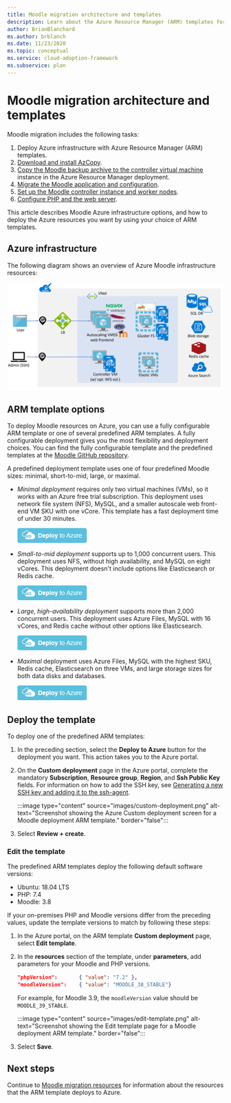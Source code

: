 ```yaml
---
title: Moodle migration architecture and templates
description: Learn about the Azure Resource Manager (ARM) templates for Moodle Azure infrastructure deployment and how to deploy or edit them.
author: BrianBlanchard
ms.author: brblanch
ms.date: 11/23/2020
ms.topic: conceptual
ms.service: cloud-adoption-framework
ms.subservice: plan
---
```


# Moodle migration architecture and templates

Moodle migration includes the following tasks:

1. Deploy Azure infrastructure with Azure Resource Manager (ARM) templates.
1. [Download and install AzCopy](migration-start.md#download-and-install-azcopy-on-the-controller-vm).
1. [Copy the Moodle backup archive to the controller virtual machine](migration-start.md#copy-the-archive-to-the-controller-vm) instance in the Azure Resource Manager deployment.
1. [Migrate the Moodle application and configuration](migration-start.md#import-the-moodle-database-to-azure).
1. [Set up the Moodle controller instance and worker nodes](azure-infra-config.md).
1. [Configure PHP and the web server](azure-infra-config.md).

This article describes Moodle Azure infrastructure options, and how to deploy the Azure resources you want by using your choice of ARM templates.

## Azure infrastructure

The following diagram shows an overview of Azure Moodle infrastructure resources:

![Diagram showing Azure infrastructure resources.](images/architecture.png)

## ARM template options

To deploy Moodle resources on Azure, you can use a fully configurable ARM template or one of several predefined ARM templates. A fully configurable deployment gives you the most flexibility and deployment choices. You can find the fully configurable template and the predefined templates at the [Moodle GitHub repository](https://github.com/Azure/Moodle).

A predefined deployment template uses one of four predefined Moodle sizes: minimal, short-to-mid, large, or maximal.

- *Minimal deployment* requires only two virtual machines (VMs), so it works with an Azure free trial subscription. This deployment uses network file system (NFS), MySQL, and a smaller autoscale web front-end VM SKU with one vCore. This template has a fast deployment time of under 30 minutes.
  
  [![Button that launches the minimal Moodle deployment ARM template.](images/deploy-to-azure.png)](https://portal.azure.com/#create/Microsoft.Template/uri/https%3A%2F%2Fraw.githubusercontent.com%2FAzure%2FMoodle%2Fmaster%2Fazuredeploy-minimal.json)

- *Small-to-mid deployment* supports up to 1,000 concurrent users. This deployment uses NFS, without high availability, and MySQL on eight vCores. This deployment doesn't include options like Elasticsearch or Redis cache.
  
  [![Button that launches the small-to-mid Moodle deployment ARM template.](images/deploy-to-azure.png)](https://portal.azure.com/#create/Microsoft.Template/uri/https%3A%2F%2Fraw.githubusercontent.com%2FAzure%2FMoodle%2Fmaster%2Fazuredeploy-small2mid-noha.json)

- *Large, high-availability deployment* supports more than 2,000 concurrent users. This deployment uses Azure Files, MySQL  with 16 vCores, and Redis cache without other options like Elasticsearch.
  
  [![Button that launches the large, high-availability Moodle deployment ARM template.](images/deploy-to-azure.png)](https://portal.azure.com/#create/Microsoft.Template/uri/https%3A%2F%2Fraw.githubusercontent.com%2FAzure%2FMoodle%2Fmaster%2Fazuredeploy-large-ha.json)

- *Maximal* deployment uses Azure Files, MySQL with the highest SKU, Redis cache, Elasticsearch on three VMs, and large storage sizes for both data disks and databases.
  
  [![Button that launches the maximal Moodle deployment ARM template.](images/deploy-to-azure.png)](https://portal.azure.com/#create/Microsoft.Template/uri/https%3A%2F%2Fraw.githubusercontent.com%2FAzure%2FMoodle%2Fmaster%2Fazuredeploy-maximal.json)

## Deploy the template

To deploy one of the predefined ARM templates:

1. In the preceding section, select the **Deploy to Azure** button for the deployment you want. This action takes you to the Azure portal.
   
1. On the **Custom deployment** page in the Azure portal, complete the mandatory **Subscription**, **Resource group**, **Region**, and **Ssh Public Key** fields. For information on how to add the SSH key, see [Generating a new SSH key and adding it to the ssh-agent](https://docs.github.com/free-pro-team@latest/github/authenticating-to-github/generating-a-new-ssh-key-and-adding-it-to-the-ssh-agent).
   
   :::image type="content" source="images/custom-deployment.png" alt-text="Screenshot showing the Azure Custom deployment screen for a Moodle deployment ARM template." border="false":::
   
1. Select **Review + create**.

### Edit the template

The predefined ARM templates deploy the following default software versions:

- Ubuntu: 18.04 LTS
- PHP: 7.4
- Moodle: 3.8

If your on-premises PHP and Moodle versions differ from the preceding values, update the template versions to match by following these steps:

1. In the Azure portal, on the ARM template **Custom deployment** page, select **Edit template**.
   
1. In the **resources** section of the template, under **parameters**, add parameters for your Moodle and PHP versions.

   ```json
   "phpVersion":       { "value": "7.2" },
   "moodleVersion":    { "value": "MOODLE_38_STABLE"}
   ```
   
   For example, for Moodle 3.9, the `moodleVersion` value should be `MOODLE_39_STABLE`.
   
   :::image type="content" source="images/edit-template.png" alt-text="Screenshot showing the Edit template page for a Moodle deployment ARM template." border="false":::
   
1. Select **Save**.

## Next steps

Continue to [Moodle migration resources](migration-resources.md) for information about the resources that the ARM template deploys to Azure.
